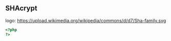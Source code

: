 ## SHAcrypt

logo: https://upload.wikimedia.org/wikipedia/commons/d/d7/Sha-family.svg

```php
<?php
?>
```
